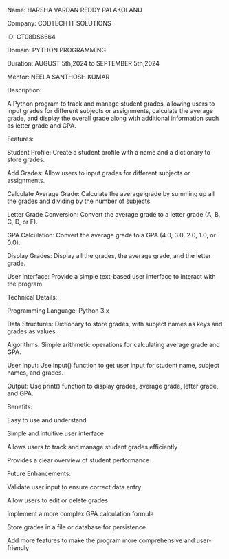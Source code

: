 Name: HARSHA VARDAN REDDY PALAKOLANU

Company: CODTECH IT SOLUTIONS

ID: CT08DS6664

Domain: PYTHON PROGRAMMING

Duration: AUGUST 5th,2024 to SEPTEMBER 5th,2024

Mentor: NEELA SANTHOSH KUMAR

Description:

   A Python program to track and manage student grades, allowing users to input grades for different subjects or assignments, calculate the average grade, and display the overall grade along with additional information such as letter grade and GPA.

Features: 

Student Profile:  Create a student profile with a name and a dictionary to store grades.

Add Grades:  Allow users to input grades for different subjects or assignments.

Calculate Average Grade:  Calculate the average grade by summing up all the grades and dividing by the number of subjects.

Letter Grade Conversion:  Convert the average grade to a letter grade (A, B, C, D, or F).

GPA Calculation:  Convert the average grade to a GPA (4.0, 3.0, 2.0, 1.0, or 0.0).

Display Grades:  Display all the grades, the average grade, and the letter grade.

User Interface:  Provide a simple text-based user interface to interact with the program.

Technical Details:

Programming Language:  Python 3.x

Data Structures:  Dictionary to store grades, with subject names as keys and grades as values.

Algorithms:  Simple arithmetic operations for calculating average grade and GPA.

User Input:  Use input() function to get user input for student name, subject names, and grades.

Output:  Use print() function to display grades, average grade, letter grade, and GPA.

Benefits:

Easy to use and understand 

Simple and intuitive user interface

Allows users to track and manage student grades efficiently

Provides a clear overview of student performance

Future Enhancements:

Validate user input to ensure correct data entry

Allow users to edit or delete grades 

Implement a more complex GPA calculation formula

Store grades in a file or database for persistence

Add more features to make the program more comprehensive and user-friendly

